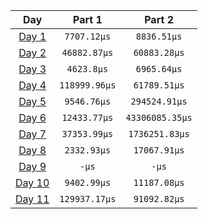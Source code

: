 |            Day            |    Part 1     |     Part 2      |
| :-----------------------: | :-----------: | :-------------: |
| [Day 1](./src/bin/01.rs)  |  `7707.12µs`  |   `8836.51µs`   |
| [Day 2](./src/bin/02.rs)  | `46882.87µs`  |  `60883.28µs`   |
| [Day 3](./src/bin/03.rs)  |  `4623.8µs`   |   `6965.64µs`   |
| [Day 4](./src/bin/04.rs)  | `118999.96µs` |  `61789.51µs`   |
| [Day 5](./src/bin/04.rs)  |  `9546.76µs`  |  `294524.91µs`  |
| [Day 6](./src/bin/04.rs)  | `12433.77µs`  | `43306085.35µs` |
| [Day 7](./src/bin/04.rs)  | `37353.99µs`  | `1736251.83µs`  |
| [Day 8](./src/bin/04.rs)  |  `2332.93µs`  |  `17067.91µs`   |
| [Day 9](./src/bin/04.rs)  |     `-µs`     |      `-µs`      |
| [Day 10](./src/bin/04.rs) |  `9402.99µs`  |  `11187.08µs`   |
| [Day 11](./src/bin/04.rs) | `129937.17µs` |  `91092.82µs`   |
